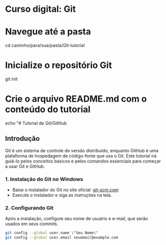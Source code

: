 # Curso digital: Git

# Navegue até a pasta
cd caminho/para/sua/pasta/Git-tutorial

# Inicialize o repositório Git
git init

# Crie o arquivo README.md com o conteúdo do tutorial
echo "# Tutorial de Git/GitHub
## Introdução
Git é um sistema de controle de versão distribuído, enquanto GitHub é uma plataforma de hospedagem de código-fonte que usa o Git. Este tutorial irá guiá-lo pelos conceitos básicos e pelos comandos essenciais para começar a usar Git e GitHub.

### 1. Instalação do Git no Windows
- Baixe o instalador do Git no site oficial: [git-scm.com](https://git-scm.com)
- Execute o instalador e siga as instruções na tela.

### 2. Configurando Git
Após a instalação, configure seu nome de usuário e e-mail, que serão usados em seus commits.
```bash
git config --global user.name \"Seu Nome\"
git config --global user.email seuemail@example.com